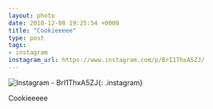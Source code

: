 ```yaml
---
layout: photo
date: 2018-12-08 19:25:54 +0000
title: "Cookieeeee"
type: post
tags:
- instagram
instagram_url: https://www.instagram.com/p/BrI1ThxA5ZJ/
---
```


![Instagram - BrI1ThxA5ZJ](https://lildude.github.io/img/BrI1ThxA5ZJ.jpg){: .instagram}

Cookieeeee
